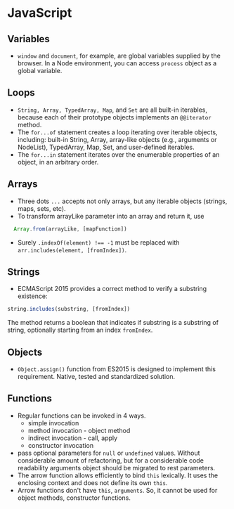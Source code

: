 # JavaScript

## Variables
* `window` and `document`, for example, are global variables supplied by the browser. In a Node environment, you can access `process` object as a global variable. 

## Loops
* `String, Array, TypedArray, Map`, and `Set` are all built-in iterables, because each of their prototype objects implements an `@@iterator` method.
* The `for...of` statement creates a loop iterating over iterable objects, including: built-in String, Array, array-like objects (e.g., arguments or NodeList), TypedArray, Map, Set, and user-defined iterables.
* The `for...in` statement iterates over the enumerable properties of an object, in an arbitrary order.

## Arrays
* Three dots `...` accepts not only arrays, but any iterable objects (strings, maps, sets, etc).
* To transform arrayLike parameter into an array and return it, use
```javascript
  Array.from(arrayLike, [mapFunction])
  ```
* Surely `.indexOf(element) !== -1` must be replaced with `arr.includes(element, [fromIndex])`. 

## Strings
* ECMAScript 2015 provides a correct method to verify a substring existence: 
```javascript
string.includes(substring, [fromIndex])
```
The method returns a boolean that indicates if substring is a substring of string, optionally starting from an index `fromIndex`. 

## Objects
* `Object.assign()` function from ES2015 is designed to implement this requirement. Native, tested and standardized solution. 

## Functions
* Regular functions can be invoked in 4 ways.
  * simple invocation
  * method invocation - object method
  * indirect invocation - call, apply
  * constructor invocation
* pass optional parameters for `null` or `undefined` values. Without considerable amount of refactoring, but for a considerable code readability arguments object should be migrated to rest parameters. 
* The arrow function allows efficiently to bind `this` lexically. It uses the enclosing context and does not define its own `this`.
* Arrow functions don't have `this`, `arguments`. So, it cannot be used for object methods, constructor functions.
